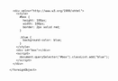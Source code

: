<a href="#" target="_blank">
  <svg
  fill="none"
  viewBox="0 0 1200 750"
  width="1200"
  height="750"
  xmlns="http://www.w3.org/2000/svg"

>   <foreignObject width="100%" height="100%">

      <div xmlns="http://www.w3.org/1999/xhtml">
        <style>
          #box {
            height: 100px;
            width: 100px;
            border: 2px solid red;
          }

          .blue {
            background-color: blue;
          }
        </style>
        <div id="box"></div>
        <script>
          document.querySelector("#box").classList.add("blue");
        </script>
      </div>

    </foreignObject>

  </svg>
</a>
